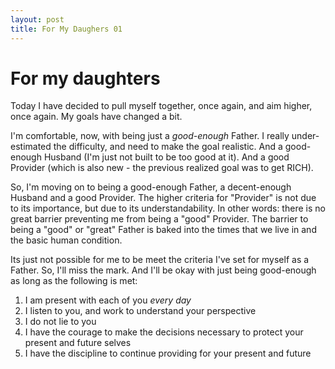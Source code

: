 ```yaml
---
layout: post
title: For My Daughers 01
---
```


# For my daughters
Today I have decided to pull myself together, once again, and aim higher, once again. My goals have changed a bit. 

I'm comfortable, now, with being just a *good-enough* Father. I really under-estimated the difficulty, and need to make the goal realistic. And a good-enough Husband (I'm just not built to be too good at it). And a good Provider (which is also new - the previous realized goal was to get RICH).

So, I'm moving on to being a good-enough Father, a decent-enough Husband and a good Provider. The higher criteria for "Provider" is not due to its importance, but due to its understandability. In other words: there is no great barrier preventing me from being a "good" Provider. The barrier to being a "good" or "great" Father is baked into the times that we live in and the basic human condition.

Its just not possible for me to be meet the criteria I've set for myself as a Father. So, I'll miss the mark. And I'll be okay with just being good-enough as long as the following is met:

1. I am present with each of you *every day*
2. I listen to you, and work to understand your perspective
3. I do not lie to you
4. I have the courage to make the decisions necessary to protect your present and future selves
5. I have the discipline to continue providing for your present and future
